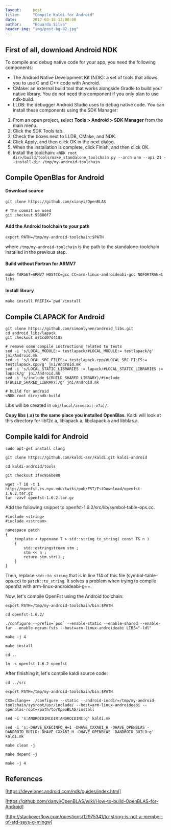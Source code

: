 ```yaml
---
layout:     post
title:      "Compile Kaldi for Android"
date:       2017-03-18 12:00:00
author:     "Eduardo Silva"
header-img: "img/post-bg-02.jpg"
---
```


## First of all, download Android NDK

To compile and debug native code for your app, you need the following components:

* The Android Native Development Kit (NDK): a set of tools that allows you to use C and C++ code with Android.
* CMake: an external build tool that works alongside Gradle to build your native library. You do not need this component if you only plan to use ndk-build.
* LLDB: the debugger Android Studio uses to debug native code.
You can install these components using the SDK Manager:

1. From an open project, select **Tools > Android > SDK Manager** from the main menu.
2. Click the SDK Tools tab.
3. Check the boxes next to LLDB, CMake, and NDK.
4. Click Apply, and then click OK in the next dialog.
5. When the installation is complete, click Finish, and then click OK.
6. Install the toolchain: `<NDK root dir>/build/tools/make_standalone_toolchain.py --arch arm --api 21 --install-dir /tmp/my-android-toolchain`


## Compile OpenBlas for Android

#### Download source
```
git clone https://github.com/xianyi/OpenBLAS

# The commit we used
git checkout 99880f7
```

#### Add the Android toolchain to your path
```
export PATH=/tmp/my-android-toolchain:$PATH
```
where `/tmp/my-android-toolchain` is the path to the standalone-toolchain installed in the previous step.

#### Build without Fortran for ARMV7
```
make TARGET=ARMV7 HOSTCC=gcc CC=arm-linux-androideabi-gcc NOFORTRAN=1 libs
```

#### Install library
```
make install PREFIX=`pwd`/install
```


## Compile CLAPACK for Android

```
git clone https://github.com/simonlynen/android_libs.git
cd android_libs/lapack
git checkout a71cd07d418a

# remove some compile instructions related to tests
sed -i 's/LOCAL_MODULE:= testlapack/#LOCAL_MODULE:= testlapack/g' jni/Android.mk
sed -i 's/LOCAL_SRC_FILES:= testclapack.cpp/#LOCAL_SRC_FILES:= testclapack.cpp/g' jni/Android.mk
sed -i 's/LOCAL_STATIC_LIBRARIES := lapack/#LOCAL_STATIC_LIBRARIES := lapack/g' jni/Android.mk
sed -i 's/include $(BUILD_SHARED_LIBRARY)/#include $(BUILD_SHARED_LIBRARY)/g' jni/Android.mk

# build for android
<NDK root dir>/ndk-build
```

Libs will be created in `obj/local/armeabi[-v7a]/`.

**Copy libs (.a) to the same place you installed OpenBlas**. Kaldi will look at this directory for libf2c.a, liblapack.a, libclapack.a and libblas.a.


## Compile kaldi for Android

```
sudo apt-get install clang

git clone https://github.com/kaldi-asr/kaldi.git kaldi-android

cd kaldi-android/tools

git checkout 3fec956be88

wget -T 10 -t 1 http://openfst.cs.nyu.edu/twiki/pub/FST/FstDownload/openfst-1.6.2.tar.gz 
tar -zxvf openfst-1.6.2.tar.gz
```

Add the following snippet to openfst-1.6.2/src/lib/symbol-table-ops.cc.

```
#include <string>
#include <sstream>

namespace patch
{
    template < typename T > std::string to_string( const T& n )
    {
        std::ostringstream stm ;
        stm << n ;
        return stm.str() ;
    }
}
```

Then, replace `std::to_string` that is in line 114 of this file (symbol-table-ops.cc) to `patch::to_string`.  It solves a problem when trying to compile openfst with arm-linux-androideabi-g++. 

Now, let's compile OpenFst using the Android toolchain:

```
export PATH=/tmp/my-android-toolchain/bin:$PATH

cd openfst-1.6.2/

./configure --prefix=`pwd` --enable-static --enable-shared --enable-far --enable-ngram-fsts --host=arm-linux-androideabi LIBS="-ldl"

make -j 4

make install 

cd ..

ln -s openfst-1.6.2 openfst
```


After finishing it, let's compile kaldi source code:

```
cd ../src

export PATH=/tmp/my-android-toolchain/bin:$PATH

CXX=clang++ ./configure --static --android-incdir=/tmp/my-android-toolchain/sysroot/usr/include/ --host=arm-linux-androideabi --openblas-root=/path/to/OpenBLAS/install

sed -i 's:ANDROIDINCDIR:ANDROIDINC:g' kaldi.mk

sed -i 's:-DHAVE_EXECINFO_H=1 -DHAVE_CXXABI_H -DHAVE_OPENBLAS -DANDROID_BUILD:-DHAVE_CXXABI_H -DHAVE_OPENBLAS -DANDROID_BUILD:g' kaldi.mk

make clean -j

make depend -j

make -j 4

```

## References

[https://developer.android.com/ndk/guides/index.html]

[https://github.com/xianyi/OpenBLAS/wiki/How-to-build-OpenBLAS-for-Android]

[http://stackoverflow.com/questions/12975341/to-string-is-not-a-member-of-std-says-g-mingw]
